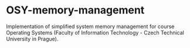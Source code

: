 # OSY-memory-management
Implementation of simplified system memory management for course Operating Systems (Faculty of Information Technology - Czech Technical University in Prague).
